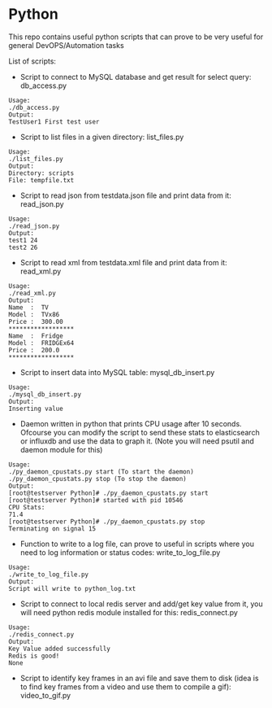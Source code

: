 # Python
This repo contains useful python scripts that can prove to be very useful for general DevOPS/Automation tasks

List of scripts:
* Script to connect to MySQL database and get result for select query: db_access.py
```
Usage: 
./db_access.py 
Output:
TestUser1 First test user
```
* Script to list files in a given directory: list_files.py
```
Usage:
./list_files.py
Output:
Directory: scripts
File: tempfile.txt
```
* Script to read json from testdata.json file and print data from it: read_json.py
```
Usage:
./read_json.py
Output:
test1 24
test2 26
```
* Script to read xml from testdata.xml file and print data from it: read_xml.py
```
Usage:
./read_xml.py
Output:
Name  :  TV
Model :  TVx86
Price :  300.00
******************
Name  :  Fridge
Model :  FRIDGEx64
Price :  200.0
******************
```
* Script to insert data into MySQL table: mysql_db_insert.py
```
Usage:
./mysql_db_insert.py
Output:
Inserting value
```
* Daemon written in python that prints CPU usage after 10 seconds. Ofcourse you can modify the script to send these stats to elasticsearch or influxdb and use the data to graph it. (Note you will need psutil and daemon module for this)
```
Usage:
./py_daemon_cpustats.py start (To start the daemon)
./py_daemon_cpustats.py stop (To stop the daemon)
Output:
[root@testserver Python]# ./py_daemon_cpustats.py start
[root@testserver Python]# started with pid 10546
CPU Stats:
71.4
[root@testserver Python]# ./py_daemon_cpustats.py stop
Terminating on signal 15
```
* Function to write to a log file, can prove to useful in scripts where you need to log information or status codes: write_to_log_file.py
```
Usage:
./write_to_log_file.py
Output:
Script will write to python_log.txt
```
* Script to connect to local redis server and add/get key value from it, you will need python redis module installed for this: redis_connect.py
```
Usage:
./redis_connect.py
Output:
Key Value added successfully
Redis is good!
None
```
* Script to identify key frames in an avi file and save them to disk (idea is to find key frames from a video and use them to compile a gif): video_to_gif.py
